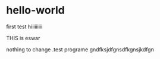# hello-world
first test
hiiiiiiiii

THIS is eswar 

nothing to change .test programe
gndfksjdfgnsdfkgnsjkdfgn
